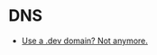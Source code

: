 # DNS

* [Use a .dev domain? Not anymore.](https://medium.engineering/use-a-dev-domain-not-anymore-95219778e6fd)